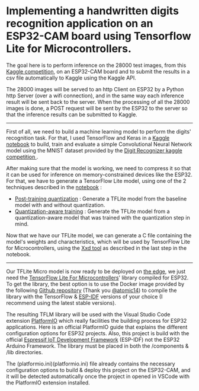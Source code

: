 # Implementing a handwritten digits recognition application on an ESP32-CAM board using Tensorflow Lite for Microcontrollers.

The goal here is to perform inference on the 28000 test images, from this [Kaggle competition](https://www.kaggle.com/c/digit-recognizer), on an ESP32-CAM board and to submit the results in a csv file automatically to Kaggle using the Kaggle API.

The 28000 images will be served to an http Client on ESP32 by a Python http Server (over a wifi connection), and in the same way each inference result will be sent back to the server. When the processing of all the 28000 images is done, a POST request will be sent by the ESP32 to the server so that the inference results can be submitted to Kaggle.

-----------------------------
First of all, we need to build a machine learning model to perform the digits' recognition task. For that, I used TensorFlow and Keras in a [Kaggle notebook](https://www.kaggle.com/falconcode/digit-recognizer-tflite-micro) to build, train and evaluate a simple Convolutional Neural Network model using the MNIST dataset provided by the [Digit Recognizer kaggle competition ](https://www.kaggle.com/c/digit-recognizer).

After making sure that the model is working, we need to compress it so that it can be used for inference on memory-constrained devices like the ESP32. For that, we have to generate a TensorFlow Lite model, using one of the 2 techniques described in the [notebook](https://www.kaggle.com/falconcode/digit-recognizer-tflite-micro) :
- [Post-training quantization](https://www.tensorflow.org/model_optimization/guide/quantization/training) : Generate a TFLite model from the baseline model with and without quantization.
- [Quantization-aware training](https://www.tensorflow.org/model_optimization/guide/quantization/training) : Generate the TFLite model from a quantization-aware model that was trained with the quantization step in mind.

Now that we have our TFLite model, we can generate a C file containing the model's weights and characteristics, which will be used by TensorFlow Lite for Microcontrollers, using the [Xxd tool](https://www.tutorialspoint.com/unix_commands/xxd.htm) as described in the last step in the notebook.

-----------------------------
Our TFLite Micro model is now ready to be deployed on [the edge](https://towardsdatascience.com/why-machine-learning-on-the-edge-92fac32105e6), we just need the [TensorFlow Lite For Microcontrollers](https://github.com/tensorflow/tflite-micro)' library compiled for ESP32. To get the library, the best option is to use the Docker image provided by the following [Github repository](https://github.com/atomic14/platformio-tensorflow-lite) (Thank you [@atomic14](https://github.com/atomic14)) to compile the library with the TensorFlow & [ESP-IDF](https://github.com/espressif/esp-idf) versions of your choice (I recommend using the latest stable versions).

The resulting TFLM library will be used with the Visual Studio Code extension [PlatformIO](https://platformio.org/) which really facilities the building process for ESP32 applications. Here is an official PlatformIO guide that explains the different configuration options for ESP32 projects. Also, this project is build with the official [Espressif IoT Development Framework](https://docs.platformio.org/en/latest/frameworks/espidf.html#framework-espidf) (ESP-IDF) not the ESP32 Arduino Framework. The library must be placed in both the /components & /lib directories.

The (platformio.ini)(platformio.ini) file already contains the necessary configuration options to build & deploy this project on the ESP32-CAM, and it will be detected automatically once the project in opened in VSCode with the PlatformIO extension installed.
